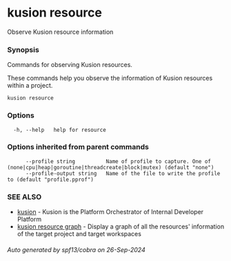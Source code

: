 # kusion resource

Observe Kusion resource information

### Synopsis

Commands for observing Kusion resources.

 These commands help you observe the information of Kusion resources within a project.

```
kusion resource
```

### Options

```
  -h, --help   help for resource
```

### Options inherited from parent commands

```
      --profile string          Name of profile to capture. One of (none|cpu|heap|goroutine|threadcreate|block|mutex) (default "none")
      --profile-output string   Name of the file to write the profile to (default "profile.pprof")
```

### SEE ALSO

* [kusion](index.md)	 - Kusion is the Platform Orchestrator of Internal Developer Platform
* [kusion resource graph](kusion-resource-graph.md)	 - Display a graph of all the resources' information of the target project and target workspaces

###### Auto generated by spf13/cobra on 26-Sep-2024
